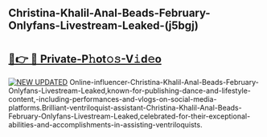 ## Christina-Khalil-Anal-Beads-February-Onlyfans-Livestream-Leaked-(j5bgj)


# <h2><a href="https://mediaupload.pro?-19M">🔗👉 🔴 Private-P𝚑ot𝚘𝚜-V𝚒d𝚎o</a></h2>

[![NEW UPDATED](https://i.imgur.com/0qMVB7G.gif)](https://mediaupload.pro?-19M)
Online-influencer-Christina-Khalil-Anal-Beads-February-Onlyfans-Livestream-Leaked,known-for-publishing-dance-and-lifestyle-content,-including-performances-and-vlogs-on-social-media-platforms.Brilliant-ventriloquist-assistant-Christina-Khalil-Anal-Beads-February-Onlyfans-Livestream-Leaked,celebrated-for-their-exceptional-abilities-and-accomplishments-in-assisting-ventriloquists.  